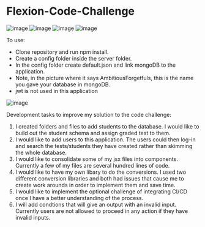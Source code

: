 # Flexion-Code-Challenge

![image](https://user-images.githubusercontent.com/88867180/153743718-09ef6a7a-8ca1-4789-92f1-f8e89d26eb78.png)
![image](https://user-images.githubusercontent.com/88867180/153743809-b192f64f-c509-4b30-b7b4-dec2f8105934.png)
![image](https://user-images.githubusercontent.com/88867180/153743905-e5df2384-5ada-4608-a8df-652bdeb88a81.png)
![image](https://user-images.githubusercontent.com/88867180/153743924-86a415d8-d18b-45b1-a336-0229a9b10291.png)




To use: 
<ul>
  <li>Clone repository and run npm install.</li>
  <li>Create a config folder inside the server folder.</li>
  <li>In the config folder create default.json and link mongoDB to the application.</li>
  <li>Note, in the picture where it says AmbitiousForgetfuls, this is the name you gave your database in mongoDB.</li>
  <li>jwt is not used in this application</li>
</ul>

![image](https://user-images.githubusercontent.com/88867180/148765354-9ec509f2-a2ec-4375-acbb-fc424a032c0f.png)

Development tasks to improve my solution to the code challenge:
1. I created folders and files to add students to the database.  I would like to build out the student schema and assign graded test to them.
2. I would like to add users to this application. The users could then log-in and search the tests/students they have created rather than skimming the whole database.
3. I would like to consolidate some of my jsx files into components.  Currently a few of my files are several hundred lines of code.
4. I would like to have my own libary to do the conversions.  I used two different conversion libraries and both had issues that cause me to create work arounds in order to implement them and save time. 
5. I would like to implement the optional challenge of integrating CI/CD once I have a better understanding of the process.
6. I will add condtions that will give an output with an invalid input.  Currently users are not allowed to proceed in any action if they have invalid inputs.
